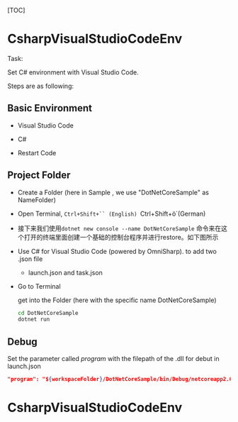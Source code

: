 [TOC]

# CsharpVisualStudioCodeEnv

Task:

Set C# environment with Visual Studio Code.

Steps are as following:

## Basic Environment

* Visual Studio Code

* C# 

* Restart Code

  

## Project Folder

* Create a Folder (here in Sample , we use "DotNetCoreSample" as NameFolder)
* Open Terminal, `Ctrl+Shift+`` (English) `Ctrl+Shift+ö`(German)
* 接下来我们使用`dotnet new console --name DotNetCoreSample` 命令来在这个打开的终端里面创建一个基础的控制台程序并进行restore。如下图所示

* Use C# for Visual Studio Code (powered by OmniSharp). to add two .json file

  * launch.json  and task.json

* Go to Terminal

  get into the Folder (here with the specific name DotNetCoreSample)

  ```bash
  cd DotNetCoreSample
  dotnet run
  ```


## Debug

Set the parameter called *program* with the  filepath of the .dll for debut in launch.json 

```json
"program": "${workspaceFolder}/DotNetCoreSample/bin/Debug/netcoreapp2.0/DotNetCoreSample.dll",
```
# CsharpVisualStudioCodeEnv
